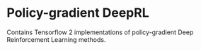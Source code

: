 # Policy-gradient DeepRL
 Contains Tensorflow 2 implementations of policy-gradient Deep Reinforcement Learning methods.
